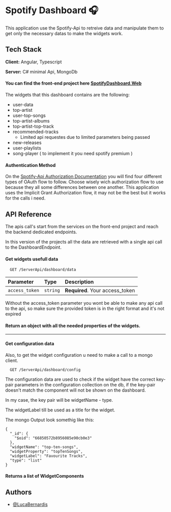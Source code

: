 
# Spotify Dashboard 🎧

This application use the Spotify-Api to retreive data and manipulate them to get only the necessary datas to make the widgets work.


## Tech Stack

**Client:** Angular, Typescript

**Server:** C# minimal Api, MongoDb

#### You can find the front-end project here [SpotifyDashboard.Web](https://github.com/LucaBernardis/SpotifyDashboard.Web)

The widgets that this dashboard contains are the following:

- user-data
- top-artist
- user-top-songs
- top-artist-albums
- top-artist-top-track
- recommended-tracks
    - Limited api requestes due to limited parameters being passed
- new-releases
- user-playlists
- song-player ( to implement it you need spotify premium )

#### Authentication Method

On the [Spotify-Api Authorization Documentation](https://developer.spotify.com/documentation/web-api) you will find four different types of OAuth flow to follow. Choose wisely wich authorization flow to use because they all some differences between one another. This application uses the Implicit Grant Authorization flow, it may not be the best but it works for the calls i need.




## API Reference
The apis call's start from the services on the front-end project and reach the backend dedicated endpoints.

In this version of the projects all the data are retrieved with a single api call to the DashboardEndpoint.

#### Get widgets usefull data

```http
  GET /ServerApi/dashboard/data
```

| Parameter | Type     | Description                |
| :-------- | :------- | :------------------------- |
| `access_token` | `string` | **Required**. Your access_token |

Without the access_token parameter you wont be able to make any api call to the api, so make sure the provided token is in the right format and it's not expired


#### Return an object with all the needed properties of the widgets.

___

#### Get configuration data
Also, to get the widget configuration u need to make a call to a mongo client.
```http
  GET /ServerApi/dashboard/config
```
The configuration data are used to check if the widget have the correct key-pair parameters in the configuration collection on the db, if the key-pair doesn't match the component will not be shown on the dashboard.

In my case, the key pair will be widgetName - type.

The widgetLabel till be used as a title for the widget.

The mongo Output look somethig like this:

`````
{
  "_id": {
    "$oid": "66850572b8956085e90cb0e3"
  },
  "widgetName": "top-ten-songs",
  "widgetProperty": "topTenSongs",
  "widgetLabel": "Favourite Tracks",
  "type": "list"
}
`````

#### Returns a list of WidgetComponents 



## Authors

- [@LucaBernardis](https://www.github.com/LucaBernardis)

